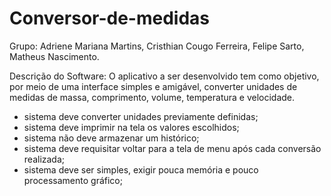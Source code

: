 # Conversor-de-medidas
Grupo:
Adriene Mariana Martins,
Cristhian Cougo Ferreira,
Felipe Sarto,
Matheus Nascimento.

Descrição do Software: O aplicativo a ser desenvolvido tem como objetivo, por meio de uma interface simples e amigável, converter unidades de medidas de massa, comprimento, volume, temperatura e velocidade. 

* sistema deve converter unidades previamente definidas;
* sistema deve imprimir na tela os valores escolhidos;
* sistema não deve armazenar um histórico;
* sistema deve requisitar voltar para a tela de menu após cada conversão realizada;
* sistema deve ser simples, exigir pouca memória e pouco processamento gráfico; 
